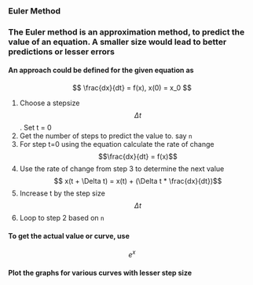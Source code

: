 ### Euler Method
### The Euler method is an approximation method, to predict the value of an equation. A smaller size would lead to better predictions or lesser errors

#### An approach could be defined for the given equation as
$$
\frac{dx}{dt} = f(x), x(0) = x_0
$$

1. Choose a stepsize $$\Delta t$$. Set t = 0
2. Get the number of steps to predict the value to. say `n`
3. For step t=0 using the equation calculate the rate of change $$\frac{dx}{dt} = f(x)$$
4. Use the rate of change from step 3 to determine the next value
    $$ x(t + \Delta t) = x(t) + (\Delta t * \frac{dx}{dt})$$
5. Increase t by the step size $$\Delta t$$
6. Loop to step 2 based on `n`

#### To get the actual value or curve, use 
$$ e^x $$
#### Plot the graphs for various curves with lesser step size
